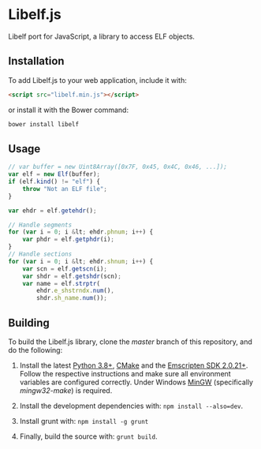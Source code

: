 Libelf.js
=========

Libelf port for JavaScript, a library to access ELF objects.

## Installation
To add Libelf.js to your web application, include it with:
```html
<script src="libelf.min.js"></script>
```
or install it with the Bower command:
```bash
bower install libelf
```

## Usage                                                      
```javascript
// var buffer = new Uint8Array([0x7F, 0x45, 0x4C, 0x46, ...]);
var elf = new Elf(buffer);
if (elf.kind() != "elf") {
    throw "Not an ELF file";
}

var ehdr = elf.getehdr();

// Handle segments
for (var i = 0; i &lt; ehdr.phnum; i++) {
    var phdr = elf.getphdr(i);
}
// Handle sections
for (var i = 0; i &lt; ehdr.shnum; i++) {
    var scn = elf.getscn(i);
    var shdr = elf.getshdr(scn);
    var name = elf.strptr(
        ehdr.e_shstrndx.num(),
        shdr.sh_name.num());
```

## Building
To build the Libelf.js library, clone the *master* branch of this repository, and do the following:

1. Install the latest [Python 3.8+](https://www.python.org/downloads/), [CMake](http://www.cmake.org/download/) and the [Emscripten SDK 2.0.21+](https://emscripten.org/docs/getting_started/downloads.html). Follow the respective instructions and make sure all environment variables are configured correctly. Under Windows [MinGW](http://www.mingw.org/) (specifically *mingw32-make*) is required.

2. Install the development dependencies with: `npm install --also=dev`.

3. Install grunt with: `npm install -g grunt`

4. Finally, build the source with: `grunt build`.
